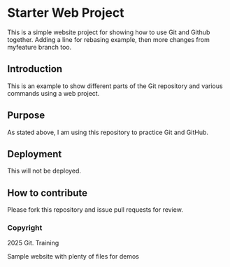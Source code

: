 # Starter Web Project

This is a simple website project for showing how to use Git and Github together. Adding a line for rebasing example, then more changes from myfeature branch too.

## Introduction
This is an example to show different parts of the Git repository and various commands using a web project.
## Purpose
As stated above, I am using this repository to practice Git and GitHub.
## Deployment
This will not be deployed.
## How to contribute
Please fork this repository and issue pull requests for review.
### Copyright
2025 Git. Training


Sample website with plenty of files for demos